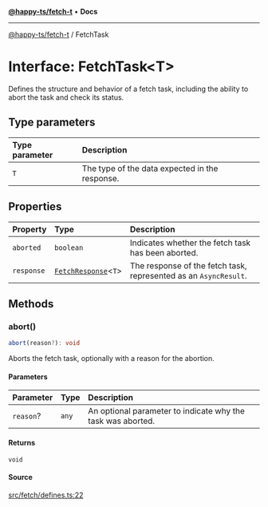 [**@happy-ts/fetch-t**](../index.md) • **Docs**

***

[@happy-ts/fetch-t](../index.md) / FetchTask

# Interface: FetchTask\<T\>

Defines the structure and behavior of a fetch task, including the ability to abort the task and check its status.

## Type parameters

| Type parameter | Description |
| :------ | :------ |
| `T` | The type of the data expected in the response. |

## Properties

| Property | Type | Description |
| :------ | :------ | :------ |
| `aborted` | `boolean` | Indicates whether the fetch task has been aborted. |
| `response` | [`FetchResponse`](../type-aliases/FetchResponse.md)\<`T`\> | The response of the fetch task, represented as an `AsyncResult`. |

## Methods

### abort()

```ts
abort(reason?): void
```

Aborts the fetch task, optionally with a reason for the abortion.

#### Parameters

| Parameter | Type | Description |
| :------ | :------ | :------ |
| `reason`? | `any` | An optional parameter to indicate why the task was aborted. |

#### Returns

`void`

#### Source

[src/fetch/defines.ts:22](https://github.com/JiangJie/fetch-t/blob/5ca54f90db4fac871c3148a812ceaa65b2b2c097/src/fetch/defines.ts#L22)
